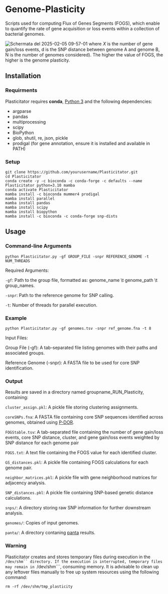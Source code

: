 # Genome-Plasticity

Scripts used for computing Flux of Genes Segments (FOGS), which enable to quantify the rate of gene acquisition or loss events within a collection of bacterial genomes.


![Schermata del 2025-02-05 09-57-01](https://github.com/user-attachments/assets/64b14d15-0b41-4f1a-9fb3-f262ba98e926)
where 𝛸 is the number of gene gain/loss events, d is the SNP distance between genome A and genome B, N is the number of genomes considered). The higher the value of FOGS, the higher is the genome plasticity. 

## Installation

### Requirments
Plasticitator requires **conda**, [Python 3](https://www.python.org/) and the following dependencies:
* argparse
* pandas
* multiprocessing
* scipy
* BioPython
* glob, shutil, re, json, pickle
* prodigal (for gene annotation, ensure it is installed and available in PATH)

### Setup
```
git clone https://github.com/yourusername/Plasticitator.git
cd Plasticitator
conda create -y -c bioconda -c conda-forge -c defaults --name Plasticitator python=3.10 mamba
conda activate Plasticitator
mamba install -c bioconda mummer4 prodigal
mamba install parallel
mamba install pandas
mamba install scipy
mamba install biopython
mamba install -c bioconda -c conda-forge snp-dists
```

## Usage
### Command-line Arguments

```
python Plasticitator.py -gf GROUP_FILE -snpr REFERENCE_GENOME -t NUM_THREADS
```

Required Arguments:

```-gf```: Path to the group file, formatted as: genome_name \t genome_path \t group_names.

```-snpr```: Path to the reference genome for SNP calling.

```-t```: Number of threads for parallel execution.


### Example

```
python Plasticitator.py -gf genomes.tsv -snpr ref_genome.fna -t 8
```
Input Files:

Group File (-gf): A tab-separated file listing genomes with their paths and associated groups.

Reference Genome (-snpr): A FASTA file to be used for core SNP identification.


### Output

Results are saved in a directory named groupname_RUN_Plasticity, containing:

```cluster_assign.pkl```: A pickle file storing clustering assignments.

```coreSNPs.fna```: A FASTA file containing core SNP sequences identified across genomes, obtained using [P-DOR](https://github.com/gtonkinhill/fastbaps).

```FOGStable.tsv```: A tab-separated file containing the number of gene gain/loss events, core SNP distance, cluster, and gene gain/loss events weighted by SNP distance for each genome pair

```FOGS.txt```: A text file containing the FOGS value for each identified cluster.

```GS_distances.pkl```: A pickle file containing FOGS calculations for each genome pair.

```neighbor_matrices.pkl```: A pickle file with gene neighborhood matrices for adjacency analysis.

```SNP_distances.pkl```: A pickle file containing SNP-based genetic distance calculations.

```snps/```: A directory storing raw SNP information for further downstream analysis.

```genomes/```: Copies of input genomes.

```panta/```: A directory contaning [panta](https://github.com/amromics/panta) results.


### Warning

Plasticitator creates and stores temporary files during execution in the ```/dev/shm`` directory. If the execution is interrupted, temporary files may remain in ```/dev/shm```, consuming memory. It is advisable to clean up any leftover files manually to free up system resources using the following command: 
```
rm -rf /dev/shm/tmp_plasticity
```

